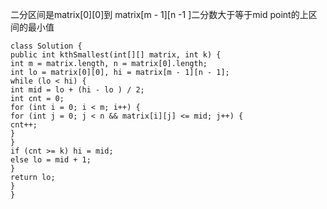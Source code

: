 二分区间是matrix[0][0]到 matrix[m - 1][n -1 ]二分数大于等于mid point的上区间的最小值
```
class Solution {
public int kthSmallest(int[][] matrix, int k) {
int m = matrix.length, n = matrix[0].length;
int lo = matrix[0][0], hi = matrix[m - 1][n - 1];
while (lo < hi) {
int mid = lo + (hi - lo ) / 2;
int cnt = 0;
for (int i = 0; i < m; i++) {
for (int j = 0; j < n && matrix[i][j] <= mid; j++) {
cnt++;
}
}
if (cnt >= k) hi = mid;
else lo = mid + 1;
}
return lo;
}
}
```